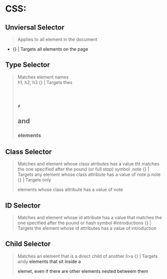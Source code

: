 # CSS:

## Unviersal Selector	
> Applies to all element in the document	
 * {} | Targets all elements on the page

## Type Selector
> Matches element names											
 h1, h2, h3 {} | Targets thes <h1>, <h2> and <h3> elements

## Class Selector			
> Matches and element whose class atributes has a value tht matches the one specified after the pound (or full stop) symbol 
 .note {} | Targets any element whose class attribute has a value of note
 p.note {} | Targets only <p> elements whose class attribute has a value of note

## ID Selector
> Matches and element whose id attribute has a value that matches the one specified after the pound or hash symbol
#introductions {} | Targets the element whose id attributes has a value of introduction

## Child Selector
> Matches an element that is a direct child of another
li>a {}		| Targets andy <a> elements that sit inside a <p> elemet, even if there are other elements nested betweem them


